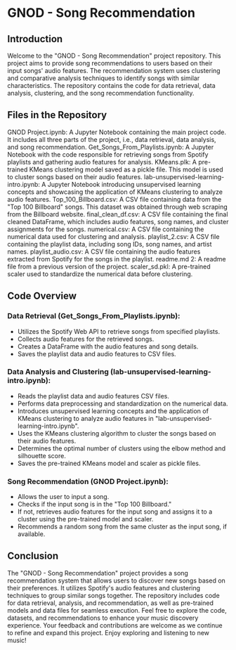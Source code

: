 # GNOD - Song Recommendation

## Introduction
Welcome to the "GNOD - Song Recommendation" project repository. This project aims to provide song recommendations to users based on their input songs' audio features. The recommendation system uses clustering and comparative analysis techniques to identify songs with similar characteristics. The repository contains the code for data retrieval, data analysis, clustering, and the song recommendation functionality.

## Files in the Repository
GNOD Project.ipynb: A Jupyter Notebook containing the main project code. It includes all three parts of the project, i.e., data retrieval, data analysis, and song recommendation.
Get_Songs_From_Playlists.ipynb: A Jupyter Notebook with the code responsible for retrieving songs from Spotify playlists and gathering audio features for analysis.
KMeans.plk: A pre-trained KMeans clustering model saved as a pickle file. This model is used to cluster songs based on their audio features.
lab-unsupervised-learning-intro.ipynb: A Jupyter Notebook introducing unsupervised learning concepts and showcasing the application of KMeans clustering to analyze audio features.
Top_100_Billboard.csv: A CSV file containing data from the "Top 100 Billboard" songs. This dataset was obtained through web scraping from the Billboard website.
final_clean_df.csv: A CSV file containing the final cleaned DataFrame, which includes audio features, song names, and cluster assignments for the songs.
numerical.csv: A CSV file containing the numerical data used for clustering and analysis.
playlist_2.csv: A CSV file containing the playlist data, including song IDs, song names, and artist names.
playlist_audio.csv: A CSV file containing the audio features extracted from Spotify for the songs in the playlist.
readme.md 2: A readme file from a previous version of the project.
scaler_sd.pkl: A pre-trained scaler used to standardize the numerical data before clustering.

## Code Overview
### Data Retrieval (Get_Songs_From_Playlists.ipynb):

- Utilizes the Spotify Web API to retrieve songs from specified playlists.
- Collects audio features for the retrieved songs.
- Creates a DataFrame with the audio features and song details.
- Saves the playlist data and audio features to CSV files.
  
### Data Analysis and Clustering (lab-unsupervised-learning-intro.ipynb):

- Reads the playlist data and audio features CSV files.
- Performs data preprocessing and standardization on the numerical data.
- Introduces unsupervised learning concepts and the application of KMeans clustering to analyze audio features in "lab-unsupervised-learning-intro.ipynb".
- Uses the KMeans clustering algorithm to cluster the songs based on their audio features.
- Determines the optimal number of clusters using the elbow method and silhouette score.
- Saves the pre-trained KMeans model and scaler as pickle files.
  
### Song Recommendation (GNOD Project.ipynb):

- Allows the user to input a song.
- Checks if the input song is in the "Top 100 Billboard."
- If not, retrieves audio features for the input song and assigns it to a cluster using the pre-trained model and scaler.
- Recommends a random song from the same cluster as the input song, if available.
  
## Conclusion
The "GNOD - Song Recommendation" project provides a song recommendation system that allows users to discover new songs based on their preferences. It utilizes Spotify's audio features and clustering techniques to group similar songs together. The repository includes code for data retrieval, analysis, and recommendation, as well as pre-trained models and data files for seamless execution. Feel free to explore the code, datasets, and recommendations to enhance your music discovery experience. Your feedback and contributions are welcome as we continue to refine and expand this project. Enjoy exploring and listening to new music!





